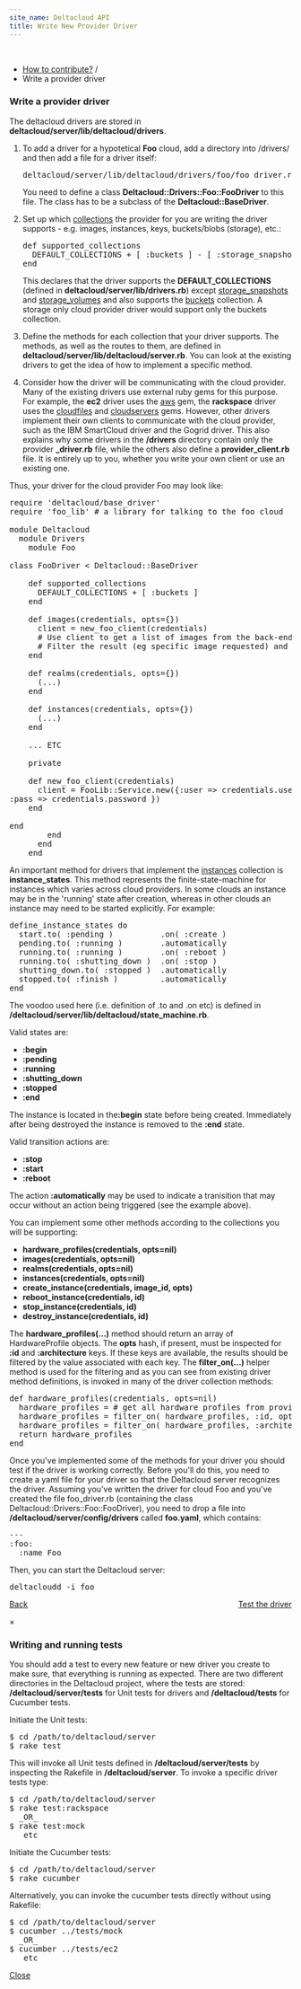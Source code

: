 ```yaml
---
site_name: Deltacloud API
title: Write New Provider Driver
---
```


<br/>

<ul class="breadcrumb">
  <li>
    <a href="/how-to-contribute.html#how">How to contribute?</a> <span class="divider">/</span>
  </li>
  <li class="active">Write a provider driver</li>
</ul>

<h3 id="driver">Write a provider driver</h3>

<p>The deltacloud drivers are stored in <strong>deltacloud/server/lib/deltacloud/drivers</strong>.</p>

<ol>

  <li>

  <p>
  To add a driver for a hypotetical <strong>Foo</strong> cloud, add a directory into /drivers/ and then add a file for a driver itself:
  </p>

<pre>deltacloud/server/lib/deltacloud/drivers/foo/foo_driver.rb</pre>

  <p>You need to define a class <strong>Deltacloud::Drivers::Foo::FooDriver</strong> to this file. The class has to be a subclass of the <strong>Deltacloud::BaseDriver</strong>.
  </p>

  </li>
  <li>

  <p>Set up which <a href="/rest-api.html#">collections</a> the provider for you are writing the driver supports - e.g. images, instances, keys, buckets/blobs (storage), etc.:</p>

<pre>
def supported_collections
  DEFAULT_COLLECTIONS + [ :buckets ] - [ :storage_snapshots, :storage_volumes ]
end
</pre>

  <p>This declares that the driver supports the <strong>DEFAULT_COLLECTIONS</strong> (defined in <strong>deltacloud/server/lib/drivers.rb</strong>) except <a href="/rest-api.html#">storage_snapshots</a> and <a href="/rest-api.html#">storage_volumes</a> and also supports the <a href="/rest-api.html#">buckets</a> collection. A storage only cloud provider driver would support only the buckets collection.</p>

  </li>
  <li>
  
  <p>
  Define the methods for each collection that your driver supports. The methods, as well as the routes to them, are defined in <strong>deltacloud/server/lib/deltacloud/server.rb</strong>. You can look at the existing drivers to get the idea of how to implement a specific method.
  </p>
  
  </li>
  <li>

  <p>
  Consider how the driver will be communicating with the cloud provider. Many of the existing drivers use external ruby gems for this purpose. For example, the <strong>ec2</strong> driver uses the <a href="https://github.com/appoxy/aws/">aws</a> gem, the <strong>rackspace</strong> driver uses the <a href="https://github.com/rackspace/ruby-cloudfiles">cloudfiles</a> and <a href="https://github.com/rackspace/ruby-cloudservers">cloudservers</a> gems. However, other drivers implement their own clients to communicate with the cloud provider, such as the IBM SmartCloud driver and the Gogrid driver. This also explains why some drivers in the <strong>/drivers</strong> directory contain only the provider <strong>_driver.rb</strong> file, while the others also define a <strong>provider_client.rb</strong> file. It is entirely up to you, whether you write your own client or use an existing one.
  </p>
  
  </li>
</ol>

<p>Thus, your driver for the cloud provider Foo may look like:</p>

<pre>
require 'deltacloud/base_driver'
require 'foo_lib' # a library for talking to the foo cloud

module Deltacloud
  module Drivers
    module Foo

class FooDriver < Deltacloud::BaseDriver

    def supported_collections
      DEFAULT_COLLECTIONS + [ :buckets ]
    end

    def images(credentials, opts={})
      client = new_foo_client(credentials)
      # Use client to get a list of images from the back-end cloud and then create a Deltacloud Image object for each of these.
      # Filter the result (eg specific image requested) and return to user.
    end

    def realms(credentials, opts={})
      (...)
    end

    def instances(credentials, opts={})
      (...)
    end

    ... ETC

    private

    def new_foo_client(credentials)
      client = FooLib::Service.new({:user => credentials.user,
:pass => credentials.password })
    end

end
        end
      end
    end
</pre>

<p>
An important method for drivers that implement the <a href="/rest-api.html#">instances</a> collection is <strong>instance_states</strong>. This method represents the finite-state-machine for instances which varies across cloud providers. In some clouds an instance may be in the 'running' state after creation, whereas in other clouds an instance may need to be started explicitly. For example:
</p>

<pre>
define_instance_states do
  start.to( :pending )          .on( :create )
  pending.to( :running )        .automatically
  running.to( :running )        .on( :reboot )
  running.to( :shutting_down )  .on( :stop )
  shutting_down.to( :stopped )  .automatically
  stopped.to( :finish )         .automatically
end
</pre>

<p>
The voodoo used here (i.e. definition of .to and .on etc) is defined in <strong>/deltacloud/server/lib/deltacloud/state_machine.rb</strong>.
</p>

<p>Valid states are:</p>

<ul>
  <li><strong>:begin</strong></li>
  <li><strong>:pending</strong></li>
  <li><strong>:running</strong></li>
  <li><strong>:shutting_down</strong></li>
  <li><strong>:stopped</strong></li>
  <li><strong>:end</strong></li>
</ul>

<p>The instance is located in the<strong>:begin</strong> state before being created. Immediately after being destroyed the instance is removed to the <strong>:end</strong> state.</p>

<p>Valid transition actions are:</p>

<ul>
  <li><strong>:stop</strong></li>
  <li><strong>:start</strong></li>
  <li><strong>:reboot</strong></li>
</ul>

<p>The action <strong>:automatically</strong> may be used to indicate a tranisition that may occur without an action being triggered (see the example above).</p>

<p>You can implement some other methods according to the collections you will be supporting:</p>

<ul>
  <li><strong>hardware_profiles(credentials, opts=nil)</strong></li>
  <li><strong>images(credentials, opts=nil)</strong></li>
  <li><strong>realms(credentials, opts=nil)</strong></li>
  <li><strong>instances(credentials, opts=nil)</strong></li>
  <li><strong>create_instance(credentials, image_id, opts)</strong></li>
  <li><strong>reboot_instance(credentials, id)</strong></li>
  <li><strong>stop_instance(credentials, id)</strong></li>
  <li><strong>destroy_instance(credentials, id)</strong></li>
</ul>

<p>
The <strong>hardware_profiles(...)</strong> method should return an array of HardwareProfile objects. The <strong>opts</strong> hash, if present, must be inspected for <strong>:id</strong> and <strong>:architecture</strong> keys. If these keys are available, the results should be filtered by the value associated with each key. The <strong>filter_on(...)</strong> helper method is used for the filtering and as you can see from existing driver method definitions, is invoked in many of the driver collection methods:
</p>

<pre>
def hardware_profiles(credentials, opts=nil)
  hardware_profiles = # get all hardware profiles from provider
  hardware_profiles = filter_on( hardware_profiles, :id, opts )
  hardware_profiles = filter_on( hardware_profiles, :architecture, opts )
  return hardware_profiles
end
</pre>

<p>
Once you've implemented some of the methods for your driver you should test if the driver is working correctly. Before you'll do this, you need to create a yaml file for your driver so that the Deltacloud server recognizes the driver. Assuming you've written the driver for cloud Foo and you've created the file foo_driver.rb (containing the class Deltacloud::Drivers::Foo::FooDriver), you need to drop a file into <strong>/deltacloud/server/config/drivers</strong> called <strong>foo.yaml</strong>, which contains:
</p>

<pre>
---
:foo:
  :name Foo
</pre>

<p>Then, you can start the Deltacloud server:</p>

<pre>
deltacloudd -i foo
</pre>

<p>
  <a class="btn btn-inverse btn-large" href="/how-to-contribute.html"><i class="icon-arrow-left icon-white" style="vertical-align:baseline"> </i> Back</a>
  <a class="btn btn-inverse btn-large" style="float:right" data-toggle="modal" href="#tests">Test the driver</a>
</p>

<div class="modal hide" id="tests">
  <div class="modal-header">
    <a class="close" data-dismiss="modal">×</a>
    <h3>Writing and running tests</h3>
  </div>
  <div class="modal-body">

<p>
You should add a test to every new feature or new driver you create to make sure, that everything is running as expected. There are two different directories in the Deltacloud project, where the tests are stored: <strong>/deltacloud/server/tests</strong> for Unit tests for drivers and <strong>/deltacloud/tests</strong> for Cucumber tests.
</p>

<p>Initiate the Unit tests:</p>

<pre>
$ cd /path/to/deltacloud/server
$ rake test
</pre>

<p>This will invoke all Unit tests defined in <strong>/deltacloud/server/tests</strong> by inspecting the Rakefile in <strong>/deltacloud/server</strong>. To invoke a specific driver tests type:</p>

<pre>
$ cd /path/to/deltacloud/server
$ rake test:rackspace
  _OR_
$ rake test:mock
  _etc_
</pre>

<p>Initiate the Cucumber tests:</p>

<pre>
$ cd /path/to/deltacloud/server
$ rake cucumber
</pre>

<p>Alternatively, you can invoke the cucumber tests directly without using Rakefile: </p>

<pre>
$ cd /path/to/deltacloud/server
$ cucumber ../tests/mock
  _OR_
$ cucumber ../tests/ec2
  _etc_
</pre>

  </div>
  <div class="modal-footer">
    <a href="#" class="btn btn-primary" data-dismiss="modal">Close</a>
  </div>
</div>

